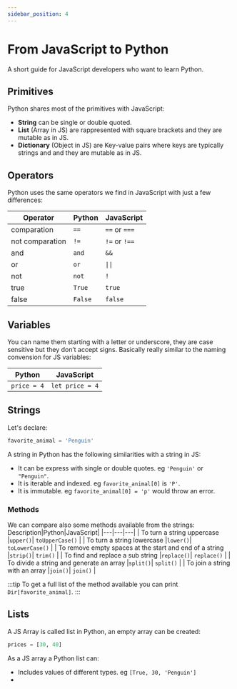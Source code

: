 ```yaml
---
sidebar_position: 4
---
```


# From JavaScript to Python

A short guide for JavaScript developers who want to learn Python.

## Primitives

Python shares most of the primitives with JavaScript:
- **String** can be single or double quoted.
- **List** (Array in JS) are rappresented with square brackets and they are mutable as in JS.
- **Dictionary** (Object in JS) are Key-value pairs where keys are typically strings and and they are mutable as in JS.

## Operators

Python uses the same operators we find in JavaScript with just a few differences:

Operator|Python|JavaScript|
|---|---|---|
|comparation|`==`|  `==` or `===` |
|not comparation|`!=`|  `!=` or `!==` |
|and|`and`|  `&&` |
|or|`or`|  <code>&#124;&#124;</code> |
|not|`not`|  `!` |
|true|`True`|  `true` |
|false|`False`|  `false` |



## Variables 

You can name them starting with a letter or underscore, they are case sensitive but they don’t accept signs. Basically really similar to the naming convension for JS variables:

|Python|JavaScript|
|---|---|
|`price = 4`|  `let price = 4` |

## Strings
Let's declare:
```python
favorite_animal = 'Penguin'
```

A string in Python has the following similarities with a string in JS:
- It can be express with single or double quotes. eg `'Penguin'` or `"Penguin"`.
- It is iterable and indexed. eg `favorite_animal[0]` is `'P'`.
- It is immutable. eg `favorite_animal[0] = 'p'` would throw an error.

### Methods

We can compare also some methods available from the strings:
Description|Python|JavaScript|
|---|---|---|
| To turn a string uppercase |`upper()`| `toUpperCase()` |
| To turn a string lowercase |`lower()`| `toLowerCase()` |
| To remove empty spaces at the start and end of a string |`strip()`| `trim()` |
| To find and replace a sub string |`replace()`| `replace()` |
| To divide a string and generate an array |`split()`| `split()` |
| To join a string with an array |`join()`| `join()` |

:::tip
To get a full list of the method available you can print `Dir[favorite_animal]`.
:::

## Lists

A JS Array is called list in Python, an empty array can be created:

```python
prices = [30, 40]
```

As a JS array a Python list can:
- Includes values of different types. eg `[True, 30, 'Penguin']`
- 